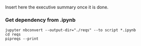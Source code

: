 Insert here the executive summary once it is done.


### Get dependency from .ipynb
```
jupyter nbconvert --output-dir="./reqs" --to script *.ipynb
cd reqs
pipreqs --print
```
